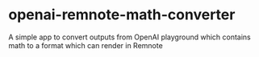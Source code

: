 # openai-remnote-math-converter
A simple app to convert outputs from OpenAI playground which contains math to a format which can render in Remnote
